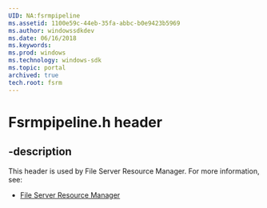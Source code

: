 ```yaml
---
UID: NA:fsrmpipeline
ms.assetid: 1100e59c-44eb-35fa-abbc-b0e9423b5969
ms.author: windowssdkdev
ms.date: 06/16/2018
ms.keywords: 
ms.prod: windows
ms.technology: windows-sdk
ms.topic: portal
archived: true
tech.root: fsrm
---
```


# Fsrmpipeline.h header


## -description


This header is used by File Server Resource Manager. For more information, see:

- [File Server Resource Manager](/previous-versions/windows/desktop/fsrm)
